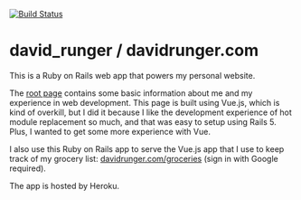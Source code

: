 [![Build Status](https://travis-ci.org/davidrunger/david_runger.svg?branch=master)](https://travis-ci.org/davidrunger/david_runger)

# david_runger / davidrunger.com

This is a Ruby on Rails web app that powers my personal website.

The [root page][1] contains some basic information about me and my experience in web development.
This page is built using Vue.js, which is kind of overkill, but I did it because I like the
development experience of hot module replacement so much, and that was easy to setup using Rails 5.
Plus, I wanted to get some more experience with Vue.

[1]: https://www.davidrunger.com

I also use this Ruby on Rails app to serve the Vue.js app that I use to keep track of my grocery
list: [davidrunger.com/groceries][2] (sign in with Google required).

[2]: https://www.davidrunger.com/groceries

The app is hosted by Heroku.
